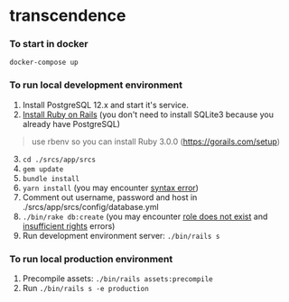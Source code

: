 # transcendence

### To start in docker
```
docker-compose up
```

### To run local development environment
1. Install PostgreSQL 12.x and start it's service.
2. [Install Ruby on Rails](https://edgeguides.rubyonrails.org/getting_started.html#creating-a-new-rails-project-installing-rails)
(you don't need to install SQLite3 because you already have PostgreSQL)
> use rbenv so you can install Ruby 3.0.0 (https://gorails.com/setup)
3. ```cd ./srcs/app/srcs```
4. ```gem update```
5. ```bundle install```
6. ```yarn install``` (you may encounter [syntax error](https://stackoverflow.com/questions/60394291/error-node-modules-node-sass-command-failed))
7. Comment out username, password and host in ./srcs/app/srcs/config/database.yml
8. ```./bin/rake db:create``` (you may encounter [role does not exist](https://stackoverflow.com/questions/16973018/createuser-could-not-connect-to-database-postgres-fatal-role-tom-does-not-e/16974197#16974197) and [insufficient rights](https://stackoverflow.com/a/31669921) errors)
9. Run development environment server: ```./bin/rails s```

### To run local production environment
1. Precompile assets: ```./bin/rails assets:precompile```
2. Run ```./bin/rails s -e production```

